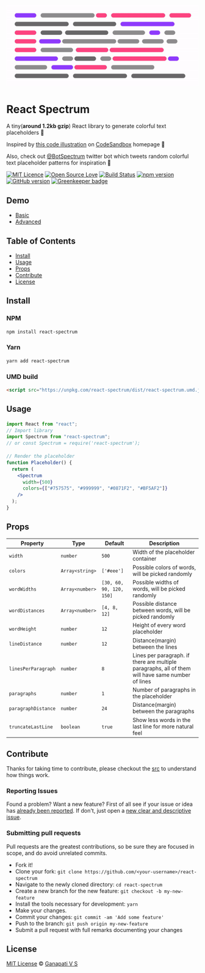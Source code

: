 <p align="center">
  <a href="https://codesandbox.io/s/react-spectrum-animation-vp353">
    <img src="./assets/demo-sm.gif" alt="react-spectrum-animation">
  </a>
</p>

# React Spectrum

A tiny(**around 1.2kb gzip**) React library to generate colorful text placeholders 🎨

Inspired by [this code illustration](./assets/codesandbox-illustration.png) on [CodeSandbox](https://codesandbox.io) homepage 🙏

Also, check out [@BotSpectrum](https://twitter.com/BotSpectrum) twitter bot which tweets random colorful text placeholder patterns for inspiration 🎊

[![MIT Licence](https://badges.frapsoft.com/os/mit/mit.svg?v=103)](https://opensource.org/licenses/mit-license.php)
[![Open Source Love](https://badges.frapsoft.com/os/v2/open-source.svg?v=103)](https://github.com/ganapativs/react-spectrum/)
[![Build Status](https://travis-ci.com/ganapativs/react-spectrum.svg?branch=master)](https://travis-ci.com/ganapativs/react-spectrum)
[![npm version](https://badge.fury.io/js/react-spectrum.svg)](https://badge.fury.io/js/react-spectrum)
[![GitHub version](https://badge.fury.io/gh/ganapativs%2Freact-spectrum.svg)](https://badge.fury.io/gh/ganapativs%2Freact-spectrum)
[![Greenkeeper badge](https://badges.greenkeeper.io/ganapativs/react-spectrum.svg)](https://greenkeeper.io/)

## Demo

- [Basic](https://codesandbox.io/s/react-spectrum-demo-83c90)
- [Advanced](https://codesandbox.io/s/react-spectrum-demo-advanced-kh7zy)

## Table of Contents

- [Install](#install)
- [Usage](#usage)
- [Props](#props)
- [Contribute](#contribute)
- [License](#license)

## Install

### NPM

```sh
npm install react-spectrum
```

### Yarn

```sh
yarn add react-spectrum
```

### UMD build

```html
<script src="https://unpkg.com/react-spectrum/dist/react-spectrum.umd.js"></script>
```

## Usage

```jsx
import React from "react";
// Import library
import Spectrum from "react-spectrum";
// or const Spectrum = require('react-spectrum');

// Render the placeholder
function Placeholder() {
  return (
    <Spectrum
      width={500}
      colors={["#757575", "#999999", "#0871F2", "#BF5AF2"]}
    />
  );
}
```

## Props

| Property      | Type          | Default       | Description |
| ------------- | ------------- | ------------- | ----------- |
| `width` | `number` | `500` | Width of the placeholder container |
| `colors` | `Array<string>` | `['#eee']` | Possible colors of words, will be picked randomly |
| `wordWidths` | `Array<number>` | `[30, 60, 90, 120, 150]` | Possible widths of words, will be picked randomly |
| `wordDistances` | `Array<number>` | `[4, 8, 12]` | Possible distance between words, will be picked randomly |
| `wordHeight` | `number` | `12` | Height of every word placeholder |
| `lineDistance` | `number` | `12` | Distance(margin) between the lines |
| `linesPerParagraph` | `number` | `8` |  Lines per paragraph. if there are multiple paragraphs, all of them will have same number of lines |
| `paragraphs` | `number` | `1` | Number of paragraphs in the placeholder |
| `paragraphDistance` | `number` | `24` | Distance(margin) between the paragraphs |
| `truncateLastLine` | `boolean` | `true` | Show less words in the last line for more natural feel |

## Contribute

Thanks for taking time to contribute, please checkout the [src](src) to understand how things work.

### Reporting Issues

Found a problem? Want a new feature? First of all see if your issue or idea has [already been reported](../../issues).
If don't, just open a [new clear and descriptive issue](../../issues/new).

### Submitting pull requests

Pull requests are the greatest contributions, so be sure they are focused in scope, and do avoid unrelated commits.

- Fork it!
- Clone your fork: `git clone https://github.com/<your-username>/react-spectrum`
- Navigate to the newly cloned directory: `cd react-spectrum`
- Create a new branch for the new feature: `git checkout -b my-new-feature`
- Install the tools necessary for development: `yarn`
- Make your changes.
- Commit your changes: `git commit -am 'Add some feature'`
- Push to the branch: `git push origin my-new-feature`
- Submit a pull request with full remarks documenting your changes

## License

[MIT License](https://opensource.org/licenses/MIT) © [Ganapati V S](https://meetguns.com)
